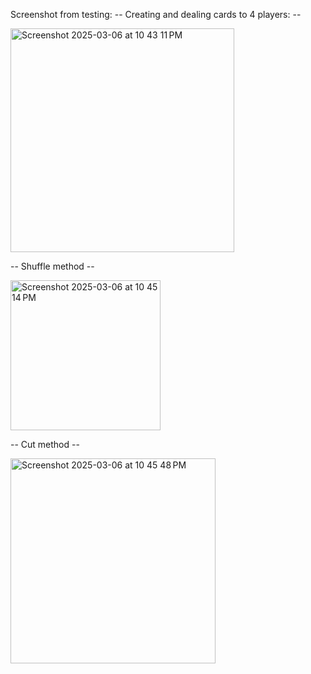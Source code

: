 Screenshot from testing:
  -- Creating and dealing cards to 4 players: --

<img width="358" alt="Screenshot 2025-03-06 at 10 43 11 PM" src="https://github.com/user-attachments/assets/a1a6e7cb-c2b7-4efe-b7cf-c7438a2ba473" />

  -- Shuffle method --
  
<img width="240" alt="Screenshot 2025-03-06 at 10 45 14 PM" src="https://github.com/user-attachments/assets/10ddeac8-bb11-47e1-9276-db83896cf220" />

 -- Cut method --
  
<img width="328" alt="Screenshot 2025-03-06 at 10 45 48 PM" src="https://github.com/user-attachments/assets/18734903-c089-4e71-a61a-3a0fb5f4ff74" />
